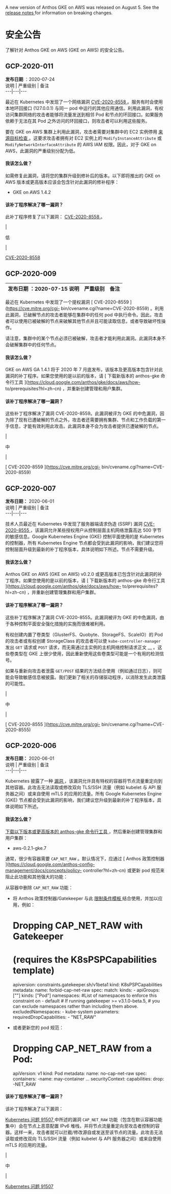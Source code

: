 A new version of Anthos GKE on AWS was released on August 5. See the [ release
notes ](https://cloud.google.com/anthos/gke/docs/aws/release-notes?hl=zh-cn)
for information on breaking changes.

#  安全公告

了解针对 Anthos GKE on AWS (GKE on AWS) 的安全公告。

##  GCP-2020-011

**发布日期** ：2020-07-24  
说明  |  严重级别  |  备注  
---|---|---  
  
最近在 Kubernetes 中发现了一个网络漏洞 [ CVE-2020-8558
](https://github.com/kubernetes/kubernetes/issues/92315) 。服务有时会使用本地环回接口
(127.0.0.1) 与同一 pod 中运行的其他应用通信。利用此漏洞，有权访问集群网络的攻击者能够将流量发送到相邻 Pod
和节点的环回接口。如果服务依赖于无法在其 Pod 之外访问的环回接口，则攻击者可以利用这些服务。

要在 GKE on AWS 集群上利用此漏洞，攻击者需要对集群中的 EC2 实例停用 [ 来源目标检查
](https://docs.aws.amazon.com/vpc/latest/userguide/VPC_NAT_Instance.html)
。这要求攻击者拥有对 EC2 实例上的 ` ModifyInstanceAttribute ` 或 `
ModifyNetworkInterfaceAttribute ` 的 AWS IAM 权限。因此，对于 GKE on AWS，此漏洞的严重级别分配为低。

####  我该怎么做？

如需修复此漏洞，请将您的集群升级到修补后的版本。以下即将推出的 GKE on AWS 版本或更高版本应该会包含针对此漏洞的修补程序：

  * GKE on AWS 1.4.2 

####  该补丁程序解决了哪一漏洞？

此补丁程序修复了以下漏洞： [ CVE-2020-8558
](https://github.com/kubernetes/kubernetes/issues/92315) 。

|

低

|

[ CVE-2020-8558 ](https://github.com/kubernetes/kubernetes/issues/92315)  
  
##  GCP-2020-009

**发布日期** ：2020-07-15  说明  |  严重级别  |  备注  
---|---|---  
  
最近在 Kubernetes 中发现了一个提权漏洞 [ CVE-2020-8559 ](https://cve.mitre.org/cgi-
bin/cvename.cgi?name=CVE-2020-8559) 。利用此漏洞，已破解节点的攻击者能够在集群中的任何 pod
中执行命令。因此，攻击者可以使用已被破解的节点来破解其他节点并且可能读取信息，或者导致破坏性操作。

请注意，集群中的某个节点必须已被破解，攻击者才能利用此漏洞。此漏洞本身不会破解集群中的任何节点。

####  我该怎么做？

GKE on AWS GA 1.4.1 将于 2020 年 7 月底发布，该版本及更高版本包含针对此漏洞的补丁程序。如果您使用的是以前的版本，请 [
下载新版本的 anthos-gke 命令行工具 ](https://cloud.google.com/anthos/gke/docs/aws/how-
to/prerequisites?hl=zh-cn) ，并重新创建管理和用户集群。

####  该补丁程序解决了哪一漏洞？

这些补丁程序解决了漏洞 CVE-2020-8559。此漏洞被评为 GKE
的中危漏洞，因为除了现有已遭破解的节点之外，攻击者还需要拥有集群、节点和工作负载的第一手信息，才能有效利用此攻击。此漏洞本身不会为攻击者提供已遭破解的节点。

|

中

|

[ CVE-2020-8559 ](https://cve.mitre.org/cgi-
bin/cvename.cgi?name=CVE-2020-8559)  
  
##  GCP-2020-007

**发布日期：** 2020-06-01  
说明  |  严重级别  |  备注  
---|---|---  
  
技术人员最近在 Kubernetes 中发现了服务器端请求伪造 (SSRF) 漏洞 [ CVE-2020-8555
](https://cve.mitre.org/cgi-bin/cvename.cgi?name=CVE-2020-8555)
，该漏洞允许某些授权用户从控制层面主机网络泄露高达 500 字节的敏感信息。Google Kubernetes Engine (GKE) 控制平面使用的是
Kubernetes 的控制器，所有 Kubernetes Engine
节点都会受到此漏洞的影响，我们建议您将控制层面升级到最新的补丁程序版本，具体说明如下所述。节点不需要升级。  

####  我该怎么做？

Anthos GKE on AWS (GKE on AWS) v0.2.0 或更高版本已包含针对此漏洞的补丁程序。如果您使用的是以前的版本，请 [
下载新版本的 anthos-gke 命令行工具 ](https://cloud.google.com/anthos/gke/docs/aws/how-
to/prerequisites?hl=zh-cn) ，并重新创建管理集群和用户集群。

####  该补丁程序解决了哪一漏洞？

这些补丁程序解决了漏洞 CVE-2020-8555。此漏洞被评为 GKE 的中危漏洞，由于各种控制平面安全强化措施的实施而很难被利用。

有权创建内置了卷类型（GlusterFS、Quobyte、StorageFS、ScaleIO）的 Pod 的攻击者或有权创建 StorageClass
的攻击者可以使 ` kube-controller-manager ` 发出 ` GET ` 请求或 ` POST `
请求，而无需通过主实例的主机网络控制请求正文 __ 。这些卷类型在 GKE 上很少使用，因此重新使用这些卷类型可能是一个有用的检测信号。

如果与重新向攻击者泄露 ` GET/POST `
结果的方法结合使用（例如通过日志），则可能会导致敏感信息被披露。我们更新了相关的存储驱动程序，以消除发生此类泄露的可能性。

|

中

|

[ CVE-2020-8555 ](https://cve.mitre.org/cgi-
bin/cvename.cgi?name=CVE-2020-8555)  
  
##  GCP-2020-006

**发布日期：** 2020-06-01  
说明  |  严重级别  |  备注  
---|---|---  
  
Kubernetes 披露了一种 [ 漏洞 ](https://github.com/kubernetes/kubernetes/issues/91507)
，该漏洞允许具有特权的容器将节点流量重定向到其他容器。此攻击无法读取或修改双向 TLS/SSH 流量（例如 kubelet 与 API
服务器之间）或来自使用 mTLS 的应用的流量。所有 Google Kubernetes Engine (GKE)
节点都会受到此漏洞的影响，我们建议您升级到最新的补丁程序版本，具体说明如下所述。

####  我该怎么做？

[ 下载以下版本或更高版本的 anthos-gke 命令行工具
](https://cloud.google.com/anthos/gke/docs/aws/how-to/prerequisites?hl=zh-cn)
，然后重新创建管理集群和用户集群：

  * aws-0.2.1-gke.7 

通常，很少有容器需要 ` CAP_NET_RAW ` 。默认情况下，应通过 [ Anthos 政策控制器
](https://cloud.google.com/anthos-config-management/docs/concepts/policy-
controller?hl=zh-cn) 或更新 pod 规范来阻止此功能和其他强大的功能：

从容器中删除 ` CAP_NET_RAW ` 功能：

  * 将 Anthos 政策控制器/Gatekeeper 与此 [ 限制条件模板 ](https://github.com/open-policy-agent/gatekeeper/blob/master/library/pod-security-policy/capabilities/template.yaml) 结合使用，并加以应用，例如： 
    
        
    # Dropping CAP_NET_RAW with Gatekeeper
    # (requires the K8sPSPCapabilities template)
    apiversion: constraints.gatekeeper.sh/v1beta1
    kind:  K8sPSPCapabilities
    metadata:
      name: forbid-cap-net-raw
    spec:
      match:
        kinds:
          - apiGroups: [""]
          kinds: ["Pod"]
        namespaces:
          #List of namespaces to enforce this constraint on
          - default
        # If running gatekeeper >= v3.1.0-beta.5,
        # you can exclude namespaces rather than including them above.
        excludedNamespaces:
          - kube-system
      parameters:
        requiredDropCapabilities:
          - "NET_RAW"
    

  * 或者更新您的 pod 规范： 
    
        
    # Dropping CAP_NET_RAW from a Pod:
    apiVersion: v1
    kind: Pod
    metadata:
      name: no-cap-net-raw
    spec:
      containers:
        -name: may-container
         ...
        securityContext:
          capabilities:
            drop:
              -NET_RAW
    

####  该补丁程序解决了哪一漏洞？

该补丁程序解决了以下漏洞：

[ Kubernetes 问题 91507 ](https://github.com/kubernetes/kubernetes/issues/91507)
中所述的漏洞 ` CAP_NET_RAW ` 功能（包含在默认容器功能集中）会在节点上恶意配置 IPv6
堆栈，并将节点流量重定向至攻击者控制的容器。这样一来，攻击者就可以拦截/修改源自或发送至该节点的流量。此攻击无法读取或修改双向 TLS/SSH 流量（例如
kubelet 与 API 服务器之间）或来自使用 mTLS 的应用的流量。

|

中

|

[ Kubernetes 问题 91507 ](https://github.com/kubernetes/kubernetes/issues/91507)  

